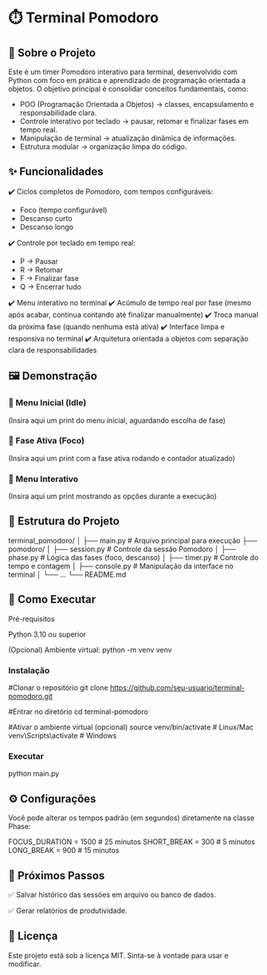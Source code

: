 # ⏱️ Terminal Pomodoro

## 📖 Sobre o Projeto

Este é um timer Pomodoro interativo para terminal, desenvolvido com Python com foco em prática e aprendizado de programação orientada a objetos.
O objetivo principal é consolidar conceitos fundamentais, como:

- POO (Programação Orientada a Objetos) → classes, encapsulamento e responsabilidade clara.
- Controle interativo por teclado → pausar, retomar e finalizar fases em tempo real.
- Manipulação de terminal → atualização dinâmica de informações.
- Estrutura modular → organização limpa do código.

## ✨ Funcionalidades

✔️ Ciclos completos de Pomodoro, com tempos configuráveis:
- Foco (tempo configurável)
- Descanso curto
- Descanso longo

✔️ Controle por teclado em tempo real:
- P → Pausar
- R → Retomar
- F → Finalizar fase
- Q → Encerrar tudo

✔️ Menu interativo no terminal
✔️ Acúmulo de tempo real por fase (mesmo após acabar, continua contando até finalizar manualmente)
✔️ Troca manual da próxima fase (quando nenhuma está ativa)
✔️ Interface limpa e responsiva no terminal
✔️ Arquitetura orientada a objetos com separação clara de responsabilidades

## 🖼️ Demonstração

### 📌 Menu Inicial (Idle)

(Insira aqui um print do menu inicial, aguardando escolha de fase)

### 📌 Fase Ativa (Foco)

(Insira aqui um print com a fase ativa rodando e contador atualizado)

### 📌 Menu Interativo

(Insira aqui um print mostrando as opções durante a execução)

## 📂 Estrutura do Projeto
terminal_pomodoro/
│
├── main.py                # Arquivo principal para execução
├── pomodoro/
│   ├── session.py         # Controle da sessão Pomodoro
│   ├── phase.py           # Lógica das fases (foco, descanso)
│   ├── timer.py           # Controle do tempo e contagem
│   ├── console.py         # Manipulação da interface no terminal
│   └── ...
└── README.md

## 🚀 Como Executar
Pré-requisitos

Python 3.10 ou superior

(Opcional) Ambiente virtual: python -m venv venv

### Instalação
#Clonar o repositório
git clone https://github.com/seu-usuario/terminal-pomodoro.git

#Entrar no diretório
cd terminal-pomodoro

#Ativar o ambiente virtual (opcional)
source venv/bin/activate   # Linux/Mac
venv\Scripts\activate      # Windows

### Executar
python main.py

## ⚙️ Configurações

Você pode alterar os tempos padrão (em segundos) diretamente na classe Phase:

FOCUS_DURATION = 1500      # 25 minutos
SHORT_BREAK = 300          # 5 minutos
LONG_BREAK = 900           # 15 minutos


## 📌 Próximos Passos

✅ Salvar histórico das sessões em arquivo ou banco de dados.

✅ Gerar relatórios de produtividade.

## 📜 Licença

Este projeto está sob a licença MIT. Sinta-se à vontade para usar e modificar.